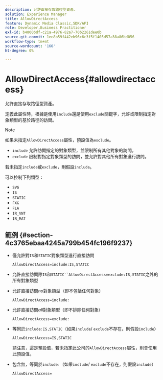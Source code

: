```yaml
---
description: 允許直接存取路徑型資產。
solution: Experience Manager
title: AllowDirectAccess
feature: Dynamic Media Classic,SDK/API
role: Developer,Business Practitioner
exl-id: b4000bdf-c21a-4976-82a7-70b2261dee0b
source-git-commit: 1ec8b59f442eb96c6c3f5f1405d57a38a86bd056
workflow-type: tm+mt
source-wordcount: '166'
ht-degree: 0%

---
```


# AllowDirectAccess{#allowdirectaccess}

允許直接存取路徑型資產。

定義此屬性時，根據是使用`include`還是使用`exclude`關鍵字，允許或限制指定對象類型的基於路徑的訪問。

>[!NOTE]
>
>如果未指定`AllowDirectAccess`屬性，預設值為`exclude`。

* `include` 允許訪問指定的對象類型，並限制所有其他對象的訪問。
* `exclude` 限制對指定對象類型的訪問，並允許對其他所有對象進行訪問。

若未指定`include`或`exclude`，則假設`include`。

可以控制下列類型：

* `SVG`
* `IS`
* `STATIC`
* `FXG`
* `FLA`
* `IR_VNT`
* `IR_MAT`

## 範例 {#section-4c3765ebaa4245a799b454fc196f9237}

* 僅允許對`IS`和`STATIC`對象類型進行直接訪問

   `AllowDirectAccess=include:IS,STATIC`

* 允許直接訪問除`IS`和`STATIC``AllowDirectAccess=exclude:IS,STATIC`之外的所有對象類型

* 允許直接訪問&#x200B;*no*&#x200B;對象類型（即不包括任何對象）

   `AllowDirectAccess=include:`

* 允許直接訪問&#x200B;*all*&#x200B;對象類型（即不排除任何對象）

   `AllowDirectAccess=exclude:`

* 等同於`include:IS,STATIC`（如果`include`/ `exclude`不存在，則假設`include`）

   `AllowDirectAccess=IS,STATIC`

   請注意，這是預設值，若未指定此公司的`AllowDirectAccess`屬性，則會使用此預設值。

* 包含無，等同於`include:`（如果`include`/ `exclude`不存在，則假設`include`）

   `AllowDirectAccess=`
